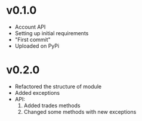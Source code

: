 # v0.1.0
- Account API
- Setting up initial requirements
- "First commit"
- Uploaded on PyPi

# v0.2.0

- Refactored the structure of module
- Added exceptions
- API:
    1. Added trades methods 
    2. Changed some methods with new exceptions